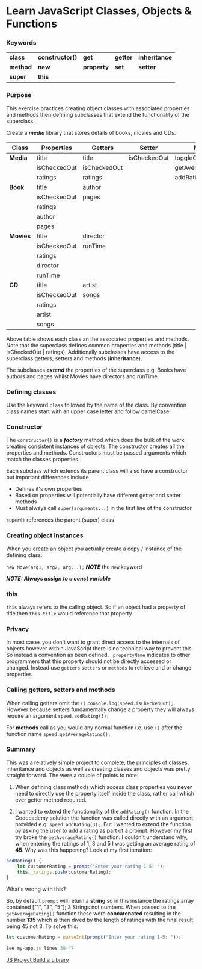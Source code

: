 # Learn JavaScript Classes, Objects & Functions

### Keywords

|            |                   |              |            |                 |
| ---------- | ----------------- | ------------ | ---------- | --------------- |
| **class**  | **constructor()** | **get**      | **getter** | **inheritance** |
| **method** | **new**           | **property** | **set**    | **setter**      |
| **super**  | **this**          |              |            |                 |

### Purpose

This exercise practices creating object classes with associated properties and methods then defining subclasses that extend the functionality of the superclass.

Create a **_media_** library that stores details of books, movies and CDs.

| Class      | Properties   | Getters      | Setter       | Methods              |
| ---------- | ------------ | ------------ | ------------ | -------------------- |
| **Media**  | title        | title        | isCheckedOut | toggleCheckOutStatus |
|            | isCheckedOut | isCheckedOut |              | getAverageRating     |
|            | ratings      | ratings      |              | addRating            |
| **Book**   | title        | author       |              |                      |
|            | isCheckedOut | pages        |              |                      |
|            | ratings      |              |              |                      |
|            | author       |              |              |                      |
|            | pages        |              |              |                      |
| **Movies** | title        | director     |              |                      |
|            | isCheckedOut | runTime      |              |                      |
|            | ratings      |              |              |                      |
|            | director     |              |              |                      |
|            | runTime      |              |              |                      |
| **CD**     | title        | artist       |              |                      |
|            | isCheckedOut | songs        |              |                      |
|            | ratings      |              |              |                      |
|            | artist       |              |              |                      |
|            | songs        |              |              |                      |

Above table shows each class an the associated properties and methods. Note that the superclass defines common properties and methods (title | isCheckedOut | ratings). Additionally subclasses have access to the superclass getters, setters and methods (**inheritance**).

The subclasses **_extend_** the properties of the superclass e.g. Books have authors and pages whilst Movies have directors and runTime.

### Defining classes

Use the keyword `class` followed by the name of the class. By convention class names start with an upper case letter and follow camelCase.

### Constructor

The `constructor()` is a **_factory_** method which does the bulk of the work creating consistent instances of objects. The constructor creates all the properties and methods. Constructors must be passed arguments which match the classes properties.

Each subclass which extends its parent class will also have a constructor but important differences include

- Defines it's own properties
- Based on properties will potentially have different getter and setter methods
- Must always call `super(arguments...)` in the first line of the constructor.

`super()` references the parent (super) class

### Creating object instances

When you create an object you actually create a copy / instance of the defining class.

`new Move(arg1, arg2, arg...);` **_NOTE_** the `new` keyword

**_NOTE: Always assign to a _**const**_ variable_**

### this

`this` always refers to the calling object. So if an object had a property of title then `this.title` would reference that property

### Privacy

In most cases you don't want to grant direct access to the internals of objects however within JavaScript there is no technical way to prevent this. So instead a convention as been defined. `_propertyName` indicates to other programmers that this property should not be directly accessed or changed. Instead use `getters` `setters` or `methods` to retrieve and or change properties

### Calling getters, setters and methods

When calling getters omit the `()` `console.log(speed.isCheckedOut);`. However because setters fundamentally change a property they will always require an argument `speed.addRating(3);`

For **methods** call as you would any normal function i.e. use `()` after the function name `speed.getAverageRating();`

### Summary

This was a relatively simple project to complete, the principles of classes, inheritance and objects as well as creating classes and objects was pretty straight forward. The were a couple of points to note:

1. When defining class methods which access class properties you **never** need to directly use the property itself inside the class, rather call which ever getter method required.

2. I wanted to extend the functionality of the `addRating()` function. In the Codecademy solution the function was called directly with an argument provided e.g. `speed.addRating(3);`. But I wanted to extend the function by asking the user to add a rating as part of a prompt. However my first try broke the `getAverageRating()` function. I couldn't understand why, when entering the ratings of 1, 3 and 5 I was getting an average rating of **45**. Why was this happening? Look at my first iteration:

```js
addRating() {
    let customerRating = prompt("Enter your rating 1-5: ");
    this._ratings.push(customerRating);
}
```

What's wrong with this?

So, by default `prompt` will return a **string** so in this instance the ratings array contained ["1", "3", "5"]; 3 Strings not numbers. When passed to the `getAverageRating()` function these were **concatenated** resulting in the number **135** which is then dived by the length of ratings with the final result being 45 not 3. To solve this:

```js
let customerRating = parseInt(prompt("Enter your rating 1-5: "));

See my-app.js lines 38-47
```


[JS Project Build a Library](https://youtu.be/_7HStd1Vhlc)
